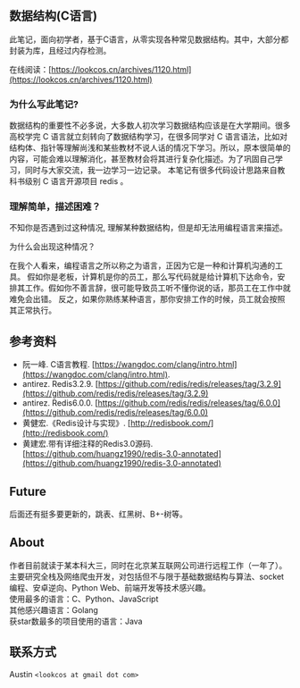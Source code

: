 ## 数据结构(C语言)

此笔记，面向初学者，基于C语言，从零实现各种常见数据结构。其中，大部分都封装为库，且经过内存检测。

在线阅读：[https://lookcos.cn/archives/1120.html](https://lookcos.cn/archives/1120.html)

### 为什么写此笔记?
  
数据结构的重要性不必多说，大多数人初次学习数据结构应该是在大学期间。很多高校学完 C 语言就立刻转向了数据结构学习，在很多同学对 C 语言语法，比如对结构体、指针等理解尚浅和某些教材不说人话的情况下学习。所以，原本很简单的内容，可能会难以理解消化，甚至教材会将其进行复杂化描述。为了巩固自己学习，同时与大家交流，我一边学习一边记录。 本笔记有很多代码设计思路来自教科书级别 C 语言开源项目 redis 。

### 理解简单，描述困难？

不知你是否遇到过这种情况, 理解某种数据结构，但是却无法用编程语言来描述。

为什么会出现这种情况？  

在我个人看来，编程语言之所以称之为语言，正因为它是一种和计算机沟通的工具。
假如你是老板，计算机是你的员工，那么写代码就是给计算机下达命令，安排其工作。假如你不善言辞，很可能导致员工听不懂你说的话，那员工在工作中就难免会出错。
反之，如果你熟练某种语言，那你安排工作的时候，员工就会按照其正常执行。

## 参考资料  

- 阮一峰. C语言教程. [https://wangdoc.com/clang/intro.html](https://wangdoc.com/clang/intro.html).
- antirez. Redis3.2.9. [https://github.com/redis/redis/releases/tag/3.2.9](https://github.com/redis/redis/releases/tag/3.2.9)
- antirez. Redis6.0.0. [https://github.com/redis/redis/releases/tag/6.0.0](https://github.com/redis/redis/releases/tag/6.0.0)
- 黄健宏.《Redis设计与实现》. [http://redisbook.com/](http://redisbook.com/)
- 黄建宏.带有详细注释的Redis3.0源码. [https://github.com/huangz1990/redis-3.0-annotated](https://github.com/huangz1990/redis-3.0-annotated)

## Future  

后面还有挺多要更新的，跳表、红黑树、B+-树等。

## About 

作者目前就读于某本科大三，同时在北京某互联网公司进行远程工作（一年了）。主要研究全栈及网络爬虫开发，对包括但不与限于基础数据结构与算法、socket编程、安卓逆向、Python Web、前端开发等技术感兴趣。  
使用最多的语言：C、Python、JavaScript  
其他感兴趣语言：Golang  
获star数最多的项目使用的语言：Java

## 联系方式  

Austin `<lookcos at gmail dot com>`
